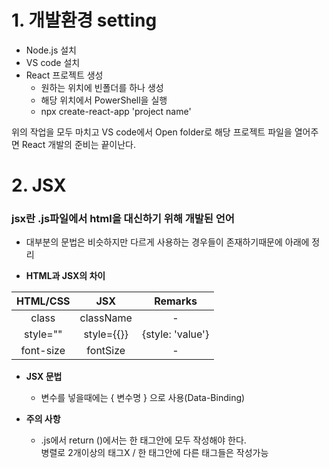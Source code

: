 # 1. 개발환경 setting

- Node.js 설치
- VS code 설치
- React 프로젝트 생성
   - 원하는 위치에 빈폴더를 하나 생성
   - 해당 위치에서 PowerShell을 실행
   - npx create-react-app 'project name'
   
위의 작업을 모두 마치고 VS code에서 Open folder로 해당 프로젝트 파일을 열어주면
React 개발의 준비는 끝이난다.

# 2. JSX
### jsx란 .js파일에서 html을 대신하기 위해 개발된 언어
- 대부분의 문법은 비슷하지만 다르게 사용하는 경우들이 존재하기때문에 아래에 정리

- **HTML과 JSX의 차이**

|HTML/CSS|JSX|Remarks|
|:--:|:--:|:--:|
|class|className|-|
|style=""|style={{}}|{style: 'value'}|
|font-size|fontSize|-|


- **JSX 문법**
   - 변수를 넣을때에는 { 변수명 } 으로 사용(Data-Binding)

- **주의 사항**
   - .js에서 return ()에서는 한 태그안에 모두 작성해야 한다.<br>병렬로 2개이상의 태그X / 한 태그안에 다른 태그들은 작성가능
